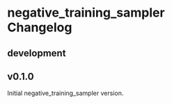 # negative_training_sampler Changelog

## development



## v0.1.0

Initial negative_training_sampler version.
